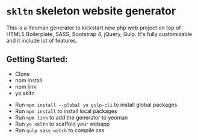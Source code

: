 `skltn` skeleton website generator 
=======================

This is a Yeoman generator to kickstart new php web project on top of HTML5 Boilerplate, SASS, Bootstrap 4, jQuery, Gulp. It\'s fully customizable and it include lot of features.

## Getting Started:
* Clone
* npm install
* npm link
* yo skltn

- Run `npm install --global yo gulp-cli` to install global packages
- Run `npm install` to install local packages
- Run `npm link` to add the generator to yeoman
- Run `yo skltn` to scaffold your webapp
- Run `gulp sass:watch` to compile css
